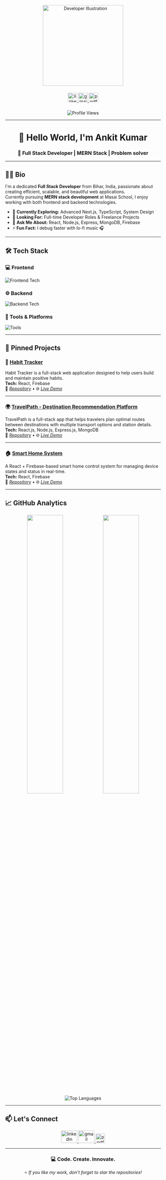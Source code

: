 <div align="center">
  <img height="260" src="https://cdn.dribbble.com/users/1162077/screenshots/3848914/programmer.gif" alt="Developer Illustration" />
</div>

###

<div align="center">
  <a href="https://www.linkedin.com/in/ankit-kumar200/" target="_blank">
    <img src="https://img.shields.io/static/v1?message=LinkedIn&logo=linkedin&label=&color=0077B5&logoColor=white&labelColor=&style=for-the-badge" height="30" alt="linkedin logo" />
  </a>
  <a href="mailto:ankit933480@gmail.com" target="_blank">
    <img src="https://img.shields.io/static/v1?message=Gmail&logo=gmail&label=&color=D14836&logoColor=white&labelColor=&style=for-the-badge" height="30" alt="gmail logo" />
  </a>
  <a href="https://ankitkumar01-portfolio.vercel.app/" target="_blank">
    <img src="https://img.shields.io/static/v1?message=Portfolio&logo=vercel&label=&color=000000&logoColor=white&labelColor=&style=for-the-badge" height="30" alt="portfolio logo" />
  </a>
</div>

###

<div align="center">
  <img src="https://komarev.com/ghpvc/?username=ankitk0101&label=Profile%20Views&color=0e75b6&style=flat" alt="Profile Views" />
</div>

---

<h1 align="center">👋 Hello World, I'm Ankit Kumar</h1>
<h3 align="center">🚀 Full Stack Developer | MERN Stack | Problem solver</h3>

---

## 👨‍💼 Bio

I'm a dedicated **Full Stack Developer** from Bihar, India, passionate about creating efficient, scalable, and beautiful web applications.  
Currently pursuing **MERN stack development** at Masai School, I enjoy working with both frontend and backend technologies.  
 
- 🌱 **Currently Exploring:** Advanced Next.js, TypeScript, System Design  
- 💼 **Looking For:** Full-time Developer Roles & Freelance Projects  
- 💬 **Ask Me About:** React, Node.js, Express, MongoDB, Firebase  
- ⚡ **Fun Fact:** I debug faster with lo-fi music 🎧  

---

## 🛠️ Tech Stack

### 💻 Frontend
<img src="https://skillicons.dev/icons?i=react,nextjs,typescript,javascript,html,css,tailwind,redux" alt="Frontend Tech" />

### ⚙️ Backend
<img src="https://skillicons.dev/icons?i=nodejs,express,mongodb,mysql,firebase,python" alt="Backend Tech" />

### 🧰 Tools & Platforms
<img src="https://skillicons.dev/icons?i=git,github,vscode,aws,vercel,postman" alt="Tools" />

---

## 📌 Pinned Projects

### 🧭 [Habit Tracker](https://habit-traker-ankit-kumar.netlify.app/)
Habit Tracker is a full-stack web application designed to help users build and maintain positive habits.  
**Tech:** React, Firebase  
📝 *[Repository](https://github.com/Ankitk0101/habit-tracking)* • 🌐 *[Live Demo](https://habit-traker-ankit-kumar.netlify.app/)*  

---

### 🌍 [TravelPath - Destination Recommendation Platform](https://destination-recommendation-platform-3.onrender.com/)
TravelPath is a full-stack app that helps travelers plan optimal routes between destinations with multiple transport options and station details.  
**Tech:** React.js, Node.js, Express.js, MongoDB  
📝 *[Repository](https://github.com/Ankitk0101/Destination-Recommendation-Platform)* • 🌐 *[Live Demo](https://destination-recommendation-platform-3.onrender.com/)*  

---

### 🏠 [Smart Home System](https://smart-home-ankit-kumar.netlify.app/)
A React + Firebase-based smart home control system for managing device states and status in real-time.  
**Tech:** React, Firebase  
📝 *[Repository](https://github.com/masai-course/ankit_kumar_fs42_471001/tree/master/unit-4/BuildWeek/smartHome)* • 🌐 *[Live Demo](https://smart-home-ankit-kumar.netlify.app/)*  

---

## 📈 GitHub Analytics

<div align="center">
  <img width="48%" src="https://github-readme-stats.vercel.app/api?username=ankitk0101&show_icons=true&theme=radical&hide_border=true" />
  <img width="48%" src="https://github-readme-streak-stats.herokuapp.com/?user=ankitk0101&theme=radical&hide_border=true" />
</div>

<div align="center">
  <img src="https://github-readme-stats.vercel.app/api/top-langs/?username=ankitk0101&layout=compact&theme=radical&hide_border=true" alt="Top Languages" />
</div>

---

## 📫 Let's Connect

<div align="center">
  <a href="https://www.linkedin.com/in/ankit-kumar200/" target="_blank">
    <img src="https://raw.githubusercontent.com/maurodesouza/profile-readme-generator/master/src/assets/icons/social/linkedin/default.svg" width="52" height="40" alt="linkedin" />
  </a>
  <a href="mailto:ankit933480@gmail.com" target="_blank">
    <img src="https://raw.githubusercontent.com/maurodesouza/profile-readme-generator/master/src/assets/icons/social/gmail/default.svg" width="52" height="40" alt="gmail" />
  </a>
<a href="https://ankitkumar01-portfolio.vercel.app/" target="_blank">
  <img src="https://img.shields.io/badge/Portfolio-000000?style=for-the-badge&logo=vercel&logoColor=white" height="30" alt="portfolio" />
</a>

</div>

---

<div align="center">

### 💻 **Code. Create. Innovate.**

⭐ *If you like my work, don’t forget to star the repositories!*

</div>
